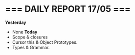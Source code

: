# === DAILY REPORT 17/05 ===

**Yesterday**
- None
**Today**
- Scope & closures
- Cursor this & Object Prototypes.
- Types & Grammar.